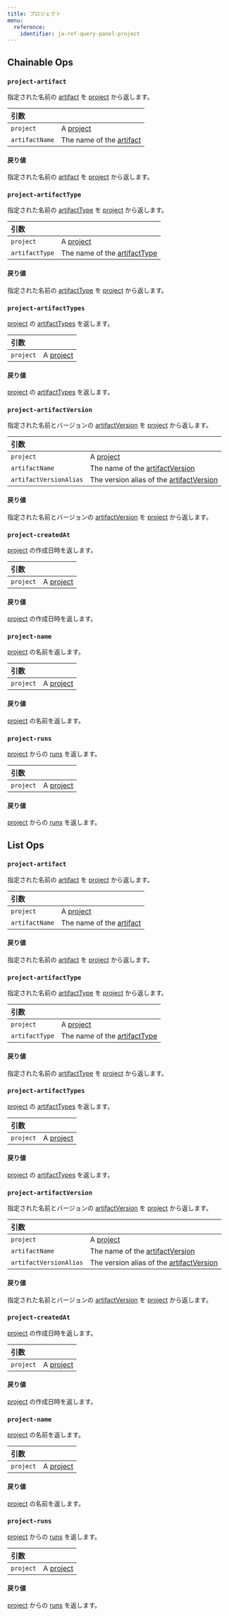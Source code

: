 ```yaml
---
title: プロジェクト
menu:
  reference:
    identifier: ja-ref-query-panel-project
---
```


## Chainable Ops
<h3 id="project-artifact"><code>project-artifact</code></h3>

指定された名前の [artifact](artifact.md) を [project](project.md) から返します。

| 引数 |  |
| :--- | :--- |
| `project` | A [project](project.md) |
| `artifactName` | The name of the [artifact](artifact.md) |

#### 戻り値
指定された名前の [artifact](artifact.md) を [project](project.md) から返します。

<h3 id="project-artifactType"><code>project-artifactType</code></h3>

指定された名前の [artifactType](artifact-type.md) を [project](project.md) から返します。

| 引数 |  |
| :--- | :--- |
| `project` | A [project](project.md) |
| `artifactType` | The name of the [artifactType](artifact-type.md) |

#### 戻り値
指定された名前の [artifactType](artifact-type.md) を [project](project.md) から返します。

<h3 id="project-artifactTypes"><code>project-artifactTypes</code></h3>

[project](project.md) の [artifactTypes](artifact-type.md) を返します。

| 引数 |  |
| :--- | :--- |
| `project` | A [project](project.md) |

#### 戻り値
[project](project.md) の [artifactTypes](artifact-type.md) を返します。

<h3 id="project-artifactVersion"><code>project-artifactVersion</code></h3>

指定された名前とバージョンの [artifactVersion](artifact-version.md) を [project](project.md) から返します。

| 引数 |  |
| :--- | :--- |
| `project` | A [project](project.md) |
| `artifactName` | The name of the [artifactVersion](artifact-version.md) |
| `artifactVersionAlias` | The version alias of the [artifactVersion](artifact-version.md) |

#### 戻り値
指定された名前とバージョンの [artifactVersion](artifact-version.md) を [project](project.md) から返します。

<h3 id="project-createdAt"><code>project-createdAt</code></h3>

[project](project.md) の作成日時を返します。

| 引数 |  |
| :--- | :--- |
| `project` | A [project](project.md) |

#### 戻り値
[project](project.md) の作成日時を返します。

<h3 id="project-name"><code>project-name</code></h3>

[project](project.md) の名前を返します。

| 引数 |  |
| :--- | :--- |
| `project` | A [project](project.md) |

#### 戻り値
[project](project.md) の名前を返します。

<h3 id="project-runs"><code>project-runs</code></h3>

[project](project.md) からの [runs](run.md) を返します。

| 引数 |  |
| :--- | :--- |
| `project` | A [project](project.md) |

#### 戻り値
[project](project.md) からの [runs](run.md) を返します。

## List Ops
<h3 id="project-artifact"><code>project-artifact</code></h3>

指定された名前の [artifact](artifact.md) を [project](project.md) から返します。

| 引数 |  |
| :--- | :--- |
| `project` | A [project](project.md) |
| `artifactName` | The name of the [artifact](artifact.md) |

#### 戻り値
指定された名前の [artifact](artifact.md) を [project](project.md) から返します。

<h3 id="project-artifactType"><code>project-artifactType</code></h3>

指定された名前の [artifactType](artifact-type.md) を [project](project.md) から返します。

| 引数 |  |
| :--- | :--- |
| `project` | A [project](project.md) |
| `artifactType` | The name of the [artifactType](artifact-type.md) |

#### 戻り値
指定された名前の [artifactType](artifact-type.md) を [project](project.md) から返します。

<h3 id="project-artifactTypes"><code>project-artifactTypes</code></h3>

[project](project.md) の [artifactTypes](artifact-type.md) を返します。

| 引数 |  |
| :--- | :--- |
| `project` | A [project](project.md) |

#### 戻り値
[project](project.md) の [artifactTypes](artifact-type.md) を返します。

<h3 id="project-artifactVersion"><code>project-artifactVersion</code></h3>

指定された名前とバージョンの [artifactVersion](artifact-version.md) を [project](project.md) から返します。

| 引数 |  |
| :--- | :--- |
| `project` | A [project](project.md) |
| `artifactName` | The name of the [artifactVersion](artifact-version.md) |
| `artifactVersionAlias` | The version alias of the [artifactVersion](artifact-version.md) |

#### 戻り値
指定された名前とバージョンの [artifactVersion](artifact-version.md) を [project](project.md) から返します。

<h3 id="project-createdAt"><code>project-createdAt</code></h3>

[project](project.md) の作成日時を返します。

| 引数 |  |
| :--- | :--- |
| `project` | A [project](project.md) |

#### 戻り値
[project](project.md) の作成日時を返します。

<h3 id="project-name"><code>project-name</code></h3>

[project](project.md) の名前を返します。

| 引数 |  |
| :--- | :--- |
| `project` | A [project](project.md) |

#### 戻り値
[project](project.md) の名前を返します。

<h3 id="project-runs"><code>project-runs</code></h3>

[project](project.md) からの [runs](run.md) を返します。

| 引数 |  |
| :--- | :--- |
| `project` | A [project](project.md) |

#### 戻り値
[project](project.md) からの [runs](run.md) を返します。